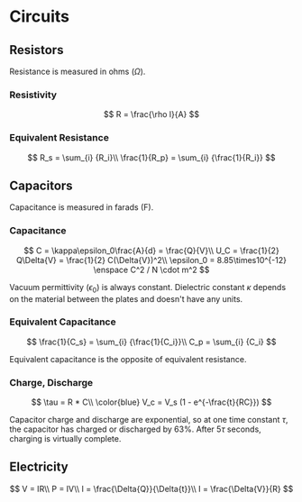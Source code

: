 # Circuits

## Resistors

Resistance is measured in ohms ($\Omega$).

### Resistivity

$$
    R = \frac{\rho l}{A}
$$

### Equivalent Resistance

$$
    R_s = \sum_{i} {R_i}\\
    \frac{1}{R_p} = \sum_{i} {\frac{1}{R_i}}
$$

## Capacitors

Capacitance is measured in farads (F).

### Capacitance

$$
    C = \kappa\epsilon_0\frac{A}{d} = \frac{Q}{V}\\
    U_C = \frac{1}{2} Q\Delta{V} = \frac{1}{2} C(\Delta{V})^2\\
    \epsilon_0 = 8.85\times10^{-12} \enspace C^2 / N \cdot m^2
$$

Vacuum permittivity ($\epsilon_0$) is always constant. Dielectric constant
$\kappa$ depends on the material between the plates and doesn't have any units.

### Equivalent Capacitance

$$
    \frac{1}{C_s} = \sum_{i} {\frac{1}{C_i}}\\
    C_p = \sum_{i} {C_i}
$$

Equivalent capacitance is the opposite of equivalent resistance.

### Charge, Discharge

$$
    \tau = R * C\\
    \color{blue}
    V_c = V_s (1 - e^{-\frac{t}{RC}})
$$

Capacitor charge and discharge are exponential, so at one time constant $\tau$,
the capacitor has charged or discharged by 63%. After $5\tau$ seconds, charging
is virtually complete.

## Electricity

$$
    V = IR\\
    P = IV\\
    I = \frac{\Delta{Q}}{\Delta{t}}\\
    I = \frac{\Delta{V}}{R}
$$
